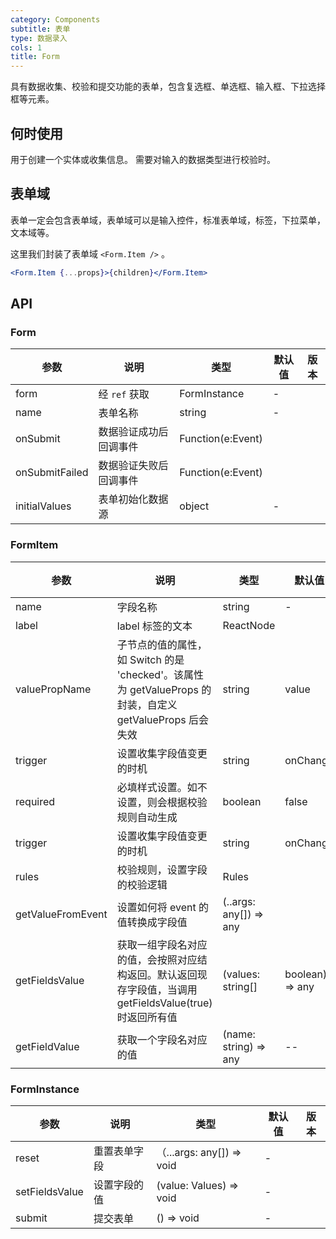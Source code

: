 ```yaml
---
category: Components
subtitle: 表单
type: 数据录入
cols: 1
title: Form
---
```


具有数据收集、校验和提交功能的表单，包含复选框、单选框、输入框、下拉选择框等元素。

## 何时使用

用于创建一个实体或收集信息。
需要对输入的数据类型进行校验时。


## 表单域

表单一定会包含表单域，表单域可以是输入控件，标准表单域，标签，下拉菜单，文本域等。

这里我们封装了表单域 `<Form.Item />` 。

```jsx
<Form.Item {...props}>{children}</Form.Item>
```

## API

### Form

| 参数 | 说明 | 类型 | 默认值 | 版本 |
| --- | --- | --- | --- | --- |
| form | 经 `ref` 获取 | FormInstance | - |  |
| name | 表单名称 | string | - |  |
| onSubmit | 数据验证成功后回调事件 | Function(e:Event) |  |  |
| onSubmitFailed | 数据验证失败后回调事件 | Function(e:Event) |  |  |
| initialValues  | 表单初始化数据源      | object | - | |

### FormItem

| 参数 | 说明 | 类型 | 默认值 | 版本 |
| --- | --- | --- | --- | --- |
| name | 字段名称 | string | - |  |
| label | label 标签的文本 | ReactNode |  |  |
| valuePropName | 子节点的值的属性，如 Switch 的是 'checked'。该属性为 getValueProps 的封装，自定义 getValueProps 后会失效 | string | value |  |
| trigger | 设置收集字段值变更的时机 | string | onChange |  |
| required | 必填样式设置。如不设置，则会根据校验规则自动生成 | boolean | false |  |
| trigger | 设置收集字段值变更的时机 | string | onChange |  |
| rules | 校验规则，设置字段的校验逻辑 | Rules |  |  |
| getValueFromEvent | 设置如何将 event 的值转换成字段值 | (..args: any[]) => any |  |  |
|getFieldsValue|获取一组字段名对应的值，会按照对应结构返回。默认返回现存字段值，当调用 getFieldsValue(true) 时返回所有值| (values: string[] |boolean) => any | --|
|getFieldValue|获取一个字段名对应的值|(name: string) => any | --|

### FormInstance

| 参数 | 说明 | 类型 | 默认值 | 版本 |
| --- | --- | --- | --- | --- |
| reset | 重置表单字段 | （...args: any[]) => void | - |  |
| setFieldsValue | 设置字段的值 | (value: Values) => void | - |  |
| submit | 提交表单 | () => void | - |  |
